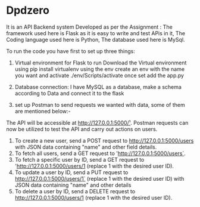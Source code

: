 # Dpdzero

It is an API Backend system Developed  as per the Assignment :
The framework used here is Flask as it is easy to write and test APis in it,
The Coding language used here is Python,
The database used here is MySql.


To run the code you have first to set up three things:
1. Virtual environment for Flask to run
Download the Virtual environment using pip install virtualenv
using the env create an env with the name you want and activate ./env/Scripts/activate
once set add the app.py 

2. Database connection: I have MySQL as a database, make a schema according to Data and connect it to the flask

3. set up Postman to send requests we wanted with data, some of them are mentioned below:-

The API will be accessible at http://127.0.0.1:5000/¹. Postman requests can now be utilized to test the API and carry out actions on users.

1. To create a new user, send a POST request to http://127.0.0.1:5000/users with JSON
data containing "name" and other field details.
2. To fetch all users, send a GET request to 'http://127.0.0.1:5000/users`.
3. To fetch a specific user by ID, send a GET request to 'http://127.0.0.1:5000/users/1
(replace 1 with the desired user ID).
4. To update a user by ID, send a PUT request to http://127.0.0.1:5000/users/1` (replace
1 with the desired user ID) with JSON data containing "name" and other details
5. To delete a user by ID, send a DELETE request to http://127.0.0.1:5000/users/1
(replace 1 with the desired user ID).



